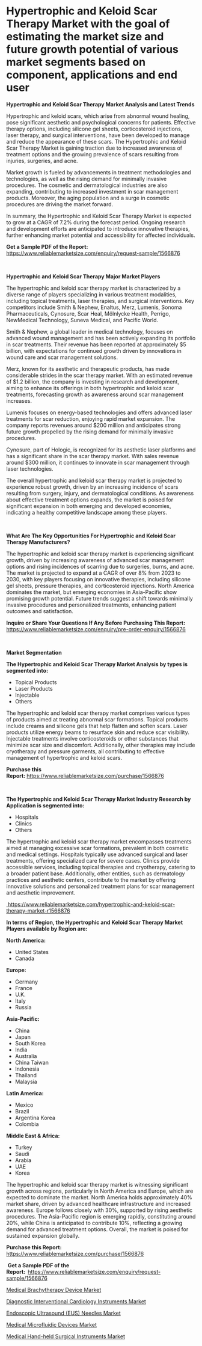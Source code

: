 <p><h1>Hypertrophic and Keloid Scar Therapy Market with the goal of estimating the market size and future growth potential of various market segments based on component, applications and end user</h1></p><p><strong>Hypertrophic and Keloid Scar Therapy Market Analysis and Latest Trends</strong></p>
<p><p>Hypertrophic and keloid scars, which arise from abnormal wound healing, pose significant aesthetic and psychological concerns for patients. Effective therapy options, including silicone gel sheets, corticosteroid injections, laser therapy, and surgical interventions, have been developed to manage and reduce the appearance of these scars. The Hypertrophic and Keloid Scar Therapy Market is gaining traction due to increased awareness of treatment options and the growing prevalence of scars resulting from injuries, surgeries, and acne.</p><p>Market growth is fueled by advancements in treatment methodologies and technologies, as well as the rising demand for minimally invasive procedures. The cosmetic and dermatological industries are also expanding, contributing to increased investment in scar management products. Moreover, the aging population and a surge in cosmetic procedures are driving the market forward.</p><p>In summary, the Hypertrophic and Keloid Scar Therapy Market is expected to grow at a CAGR of 7.2% during the forecast period. Ongoing research and development efforts are anticipated to introduce innovative therapies, further enhancing market potential and accessibility for affected individuals.</p></p>
<p><strong>Get a Sample PDF of the Report:&nbsp;</strong> <a href="https://www.reliablemarketsize.com/enquiry/request-sample/1566876?utm_campaign=1885&utm_medium=2&utm_source=Github&utm_content=ia&utm_term=22032025&utm_id=hypertrophic-and-keloid-scar-therapy">https://www.reliablemarketsize.com/enquiry/request-sample/1566876</a></p>
<p>&nbsp;</p>
<p><strong>Hypertrophic and Keloid Scar Therapy Major Market Players</strong></p>
<p><p>The hypertrophic and keloid scar therapy market is characterized by a diverse range of players specializing in various treatment modalities, including topical treatments, laser therapies, and surgical interventions. Key competitors include Smith & Nephew, Enaltus, Merz, Lumenis, Sonoma Pharmaceuticals, Cynosure, Scar Heal, Mölnlycke Health, Perrigo, NewMedical Technology, Suneva Medical, and Pacific World.</p><p>Smith & Nephew, a global leader in medical technology, focuses on advanced wound management and has been actively expanding its portfolio in scar treatments. Their revenue has been reported at approximately $5 billion, with expectations for continued growth driven by innovations in wound care and scar management solutions.</p><p>Merz, known for its aesthetic and therapeutic products, has made considerable strides in the scar therapy market. With an estimated revenue of $1.2 billion, the company is investing in research and development, aiming to enhance its offerings in both hypertrophic and keloid scar treatments, forecasting growth as awareness around scar management increases.</p><p>Lumenis focuses on energy-based technologies and offers advanced laser treatments for scar reduction, enjoying rapid market expansion. The company reports revenues around $200 million and anticipates strong future growth propelled by the rising demand for minimally invasive procedures.</p><p>Cynosure, part of Hologic, is recognized for its aesthetic laser platforms and has a significant share in the scar therapy market. With sales revenue around $300 million, it continues to innovate in scar management through laser technologies.</p><p>The overall hypertrophic and keloid scar therapy market is projected to experience robust growth, driven by an increasing incidence of scars resulting from surgery, injury, and dermatological conditions. As awareness about effective treatment options expands, the market is poised for significant expansion in both emerging and developed economies, indicating a healthy competitive landscape among these players.</p></p>
<p>&nbsp;</p>
<p><strong>What Are The Key Opportunities For Hypertrophic and Keloid Scar Therapy Manufacturers?</strong></p>
<p><p>The hypertrophic and keloid scar therapy market is experiencing significant growth, driven by increasing awareness of advanced scar management options and rising incidences of scarring due to surgeries, burns, and acne. The market is projected to expand at a CAGR of over 8% from 2023 to 2030, with key players focusing on innovative therapies, including silicone gel sheets, pressure therapies, and corticosteroid injections. North America dominates the market, but emerging economies in Asia-Pacific show promising growth potential. Future trends suggest a shift towards minimally invasive procedures and personalized treatments, enhancing patient outcomes and satisfaction.</p></p>
<p><strong>Inquire or Share Your Questions If Any Before Purchasing This Report:</strong> <a href="https://www.reliablemarketsize.com/enquiry/pre-order-enquiry/1566876?utm_campaign=1885&utm_medium=2&utm_source=Github&utm_content=ia&utm_term=22032025&utm_id=hypertrophic-and-keloid-scar-therapy">https://www.reliablemarketsize.com/enquiry/pre-order-enquiry/1566876</a></p>
<p>&nbsp;</p>
<p><strong>Market Segmentation</strong></p>
<p><strong>The Hypertrophic and Keloid Scar Therapy Market Analysis by types is segmented into:</strong></p>
<p><ul><li>Topical Products</li><li>Laser Products</li><li>Injectable</li><li>Others</li></ul></p>
<p><p>The hypertrophic and keloid scar therapy market comprises various types of products aimed at treating abnormal scar formations. Topical products include creams and silicone gels that help flatten and soften scars. Laser products utilize energy beams to resurface skin and reduce scar visibility. Injectable treatments involve corticosteroids or other substances that minimize scar size and discomfort. Additionally, other therapies may include cryotherapy and pressure garments, all contributing to effective management of hypertrophic and keloid scars.</p></p>
<p><strong>Purchase this Report:&nbsp;</strong><a href="https://www.reliablemarketsize.com/purchase/1566876?utm_campaign=1885&utm_medium=2&utm_source=Github&utm_content=ia&utm_term=22032025&utm_id=hypertrophic-and-keloid-scar-therapy">https://www.reliablemarketsize.com/purchase/1566876</a></p>
<p>&nbsp;</p>
<p><strong>The Hypertrophic and Keloid Scar Therapy Market Industry Research by Application is segmented into:</strong></p>
<p><ul><li>Hospitals</li><li>Clinics</li><li>Others</li></ul></p>
<p><p>The hypertrophic and keloid scar therapy market encompasses treatments aimed at managing excessive scar formations, prevalent in both cosmetic and medical settings. Hospitals typically use advanced surgical and laser treatments, offering specialized care for severe cases. Clinics provide accessible services, including topical therapies and cryotherapy, catering to a broader patient base. Additionally, other entities, such as dermatology practices and aesthetic centers, contribute to the market by offering innovative solutions and personalized treatment plans for scar management and aesthetic improvement.</p></p>
<p><a href="https://www.reliablemarketsize.com/hypertrophic-and-keloid-scar-therapy-market-r1566876?utm_campaign=1885&utm_medium=2&utm_source=Github&utm_content=ia&utm_term=22032025&utm_id=hypertrophic-and-keloid-scar-therapy">&nbsp;https://www.reliablemarketsize.com/hypertrophic-and-keloid-scar-therapy-market-r1566876</a></p>
<p><strong>In terms of Region, the Hypertrophic and Keloid Scar Therapy Market Players available by Region are:</strong></p>
<p>
    <p> <strong> North America: </strong>
        <ul>
            <li>United States</li>
            <li>Canada</li>
        </ul>
        </p> 
    <p> <strong> Europe: </strong>
        <ul>
            <li>Germany</li>
            <li>France</li>
            <li>U.K.</li>
            <li>Italy</li>
            <li>Russia</li>
        </ul>
        </p> 
    <p> <strong> Asia-Pacific: </strong>
        <ul>
            <li>China</li>
            <li>Japan</li>
            <li>South Korea</li>
            <li>India</li>
            <li>Australia</li>
            <li>China Taiwan</li>
            <li>Indonesia</li>
            <li>Thailand</li>
            <li>Malaysia</li>
        </ul>
        </p> 
    <p> <strong> Latin America: </strong>
        <ul>
            <li>Mexico</li>
            <li>Brazil</li>
            <li>Argentina Korea</li>
            <li>Colombia</li>
        </ul>
        </p> 
    <p> <strong> Middle East & Africa: </strong>
        <ul>
            <li>Turkey</li>
            <li>Saudi</li>
            <li>Arabia</li>
            <li>UAE</li>
            <li>Korea</li>
        </ul>
    </p>
    </p>
<p><p>The hypertrophic and keloid scar therapy market is witnessing significant growth across regions, particularly in North America and Europe, which are expected to dominate the market. North America holds approximately 40% market share, driven by advanced healthcare infrastructure and increased awareness. Europe follows closely with 30%, supported by rising aesthetic procedures. The Asia-Pacific region is emerging rapidly, constituting around 20%, while China is anticipated to contribute 10%, reflecting a growing demand for advanced treatment options. Overall, the market is poised for sustained expansion globally.</p></p>
<p><strong>Purchase this Report: </strong><a href="https://www.reliablemarketsize.com/purchase/1566876?utm_campaign=1885&utm_medium=2&utm_source=Github&utm_content=ia&utm_term=22032025&utm_id=hypertrophic-and-keloid-scar-therapy">https://www.reliablemarketsize.com/purchase/1566876</a></p>
<p>&nbsp;<strong>Get a Sample PDF of the Report:&nbsp;&nbsp;</strong><a href="https://www.reliablemarketsize.com/enquiry/request-sample/1566876?utm_campaign=1885&utm_medium=2&utm_source=Github&utm_content=ia&utm_term=22032025&utm_id=hypertrophic-and-keloid-scar-therapy">https://www.reliablemarketsize.com/enquiry/request-sample/1566876</a></p>
<p><strong></strong></p>
<p><p><a href="https://github.com/erkidrhoy/Market-Research-Report-List-1/blob/main/medical-brachytherapy-device-market.md?utm_campaign=1885&utm_medium=2&utm_source=Github&utm_content=ia&utm_term=22032025&utm_id=hypertrophic-and-keloid-scar-therapy">Medical Brachytherapy Device Market</a></p><p><a href="https://github.com/enieyfabius/Market-Research-Report-List-1/blob/main/diagnostic-interventional-cardiology-instruments-market.md?utm_campaign=1885&utm_medium=2&utm_source=Github&utm_content=ia&utm_term=22032025&utm_id=hypertrophic-and-keloid-scar-therapy">Diagnostic Interventional Cardiology Instruments Market</a></p><p><a href="https://github.com/milievkulov/Market-Research-Report-List-1/blob/main/endoscopic-ultrasound-eus-needles-market.md?utm_campaign=1885&utm_medium=2&utm_source=Github&utm_content=ia&utm_term=22032025&utm_id=hypertrophic-and-keloid-scar-therapy">Endoscopic Ultrasound (EUS) Needles Market</a></p><p><a href="https://github.com/semenbobbaxu/Market-Research-Report-List-1/blob/main/medical-microfluidic-devices-market.md?utm_campaign=1885&utm_medium=2&utm_source=Github&utm_content=ia&utm_term=22032025&utm_id=hypertrophic-and-keloid-scar-therapy">Medical Microfluidic Devices Market</a></p><p><a href="https://github.com/roffefaith6l/Market-Research-Report-List-1/blob/main/medical-hand-held-surgical-instruments-market.md?utm_campaign=1885&utm_medium=2&utm_source=Github&utm_content=ia&utm_term=22032025&utm_id=hypertrophic-and-keloid-scar-therapy">Medical Hand-held Surgical Instruments Market</a></p></p>
